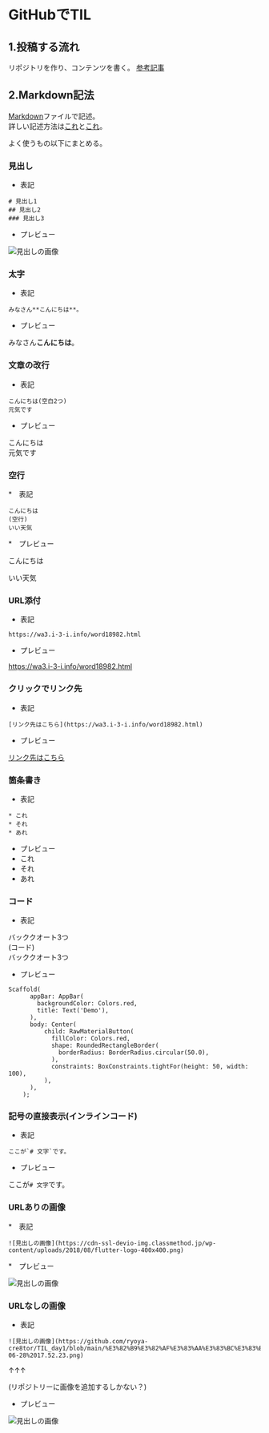 # GitHubでTIL

## 1.投稿する流れ
リポジトリを作り、コンテンツを書く。
[参考記事](https://www.asobou.co.jp/blog/web/github-til)

## 2.Markdown記法
[Markdown](https://wa3.i-3-i.info/word18982.html)ファイルで記述。  
詳しい記述方法は[これ](https://gist.github.com/mignonstyle/083c9e1651d7734f84c99b8cf49d57fa)と[これ](https://qiita.com/do7be/items/d21405a3d243dde37f92)。

よく使うもの以下にまとめる。

### 見出し
* 表記  

```
# 見出し1
## 見出し2
### 見出し3
```

* プレビュー  

![見出しの画像](https://github.com/ryoya-cre8tor/TIL_day1/blob/main/%E3%82%B9%E3%82%AF%E3%83%AA%E3%83%BC%E3%83%B3%E3%82%B7%E3%83%A7%E3%83%83%E3%83%88%202021-06-28%2017.52.23.png)

### 太字

* 表記

```
みなさん**こんにちは**。
```

* プレビュー

みなさん**こんにちは**。

### 文章の改行  
* 表記

```
こんにちは(空白2つ)
元気です
```

* プレビュー

こんにちは  
元気です  

### 空行
*　表記

```
こんにちは
(空行)
いい天気
```

*　プレビュー

こんにちは

いい天気

### URL添付
* 表記

```
https://wa3.i-3-i.info/word18982.html
```

* プレビュー

https://wa3.i-3-i.info/word18982.html

### クリックでリンク先
* 表記

```
[リンク先はこちら](https://wa3.i-3-i.info/word18982.html)
```

* プレビュー

[リンク先はこちら](https://wa3.i-3-i.info/word18982.html)

### 箇条書き
* 表記

```
* これ
* それ
* あれ
```

* プレビュー
* これ  
* それ  
* あれ  

### コード
* 表記

バッククオート3つ  
(コード)  
バッククオート3つ

* プレビュー

```
Scaffold(
      appBar: AppBar(
        backgroundColor: Colors.red,
        title: Text('Demo'),
      ),
      body: Center(
          child: RawMaterialButton(
            fillColor: Colors.red,
            shape: RoundedRectangleBorder(
              borderRadius: BorderRadius.circular(50.0),
            ),
            constraints: BoxConstraints.tightFor(height: 50, width: 100),
          ),
      ),
    );
```

### 記号の直接表示(インラインコード)
* 表記

```
ここが`# 文字`です。
```
* プレビュー

ここが`# 文字`です。

### URLありの画像

*　表記
```
![見出しの画像](https://cdn-ssl-devio-img.classmethod.jp/wp-content/uploads/2018/08/flutter-logo-400x400.png)
```

*　プレビュー

![見出しの画像](https://cdn-ssl-devio-img.classmethod.jp/wp-content/uploads/2018/08/flutter-logo-400x400.png)

### URLなしの画像

* 表記
```
![見出しの画像](https://github.com/ryoya-cre8tor/TIL_day1/blob/main/%E3%82%B9%E3%82%AF%E3%83%AA%E3%83%BC%E3%83%B3%E3%82%B7%E3%83%A7%E3%83%83%E3%83%88%202021-06-28%2017.52.23.png)
```
↑↑↑

(リポジトリーに画像を追加するしかない？)

* プレビュー

![見出しの画像](https://github.com/ryoya-cre8tor/TIL_day1/blob/main/%E3%82%B9%E3%82%AF%E3%83%AA%E3%83%BC%E3%83%B3%E3%82%B7%E3%83%A7%E3%83%83%E3%83%88%202021-06-28%2017.52.23.png)


